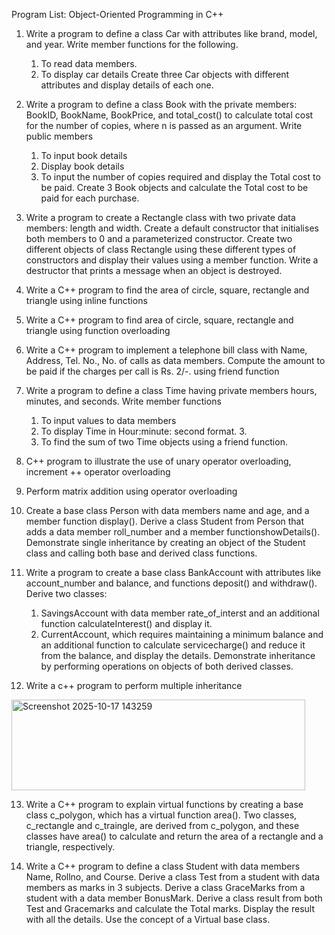Program List: Object-Oriented Programming in C++

1. Write a program to define a class Car with attributes like brand, model, and year. Write member
functions for the following.
    1. To read data members.
    2. To display car details
Create three Car objects with different attributes and display details of each one.


2. Write a program to define a class Book with the private members: BookID, BookName, BookPrice,
and total_cost() to calculate total cost for the number of copies, where n is passed as an argument.
Write public members
    1. To input book details
    2. Display book details
    3. To input the number of copies required and display the Total cost to be paid.
Create 3 Book objects and calculate the Total cost to be paid for each purchase.


3. Write a program to create a Rectangle class with two private data members: length and width.
Create a default constructor that initialises both members to 0 and a parameterized constructor.
Create two different objects of class Rectangle using these different types of constructors and display
their values using a member function. Write a destructor that prints a message when an object is
destroyed.


4. Write a C++ program to find the area of circle, square, rectangle and triangle using inline functions


5. Write a C++ program to find area of circle, square, rectangle and triangle using function
overloading


6. Write a C++ program to implement a telephone bill class with Name, Address, Tel. No., No. of calls
as data members. Compute the amount to be paid if the charges per call is Rs. 2/-. using friend
function


7. Write a program to define a class Time having private members hours, minutes, and seconds.
Write member functions
   1. To input values to data members
   2. To display Time in Hour:minute: second format. 3.
   3. To find the sum of two Time objects using a friend function.


8. C++ program to illustrate the use of unary operator overloading, increment ++ operator
overloading


9. Perform matrix addition using operator overloading


10. Create a base class Person with data members name and age, and a member function display().
Derive a class Student from Person that adds a data member roll_number and a member functionshowDetails().
Demonstrate single inheritance by creating an object of the Student class and calling
both base and derived class functions.


11. Write a program to create a base class BankAccount with attributes like account_number and
balance, and functions deposit() and withdraw().
Derive two classes:
    1. SavingsAccount with data member rate_of_interst and an additional function
       calculateInterest() and display it.
    2. CurrentAccount, which requires maintaining a minimum balance and an additional
       function to calculate servicecharge() and reduce it from the balance, and display the details.
  Demonstrate inheritance by performing operations on objects of both derived classes.


12. Write a c++ program to perform multiple inheritance
<img width="470" height="145" alt="Screenshot 2025-10-17 143259" src="https://github.com/user-attachments/assets/68dcf20c-5331-4ea3-a722-21de8a9d564a" />


13. Write a C++ program to explain virtual functions by creating a base class c_polygon, which has a
virtual function area(). Two classes, c_rectangle and c_traingle, are derived from c_polygon, and
these classes have area() to calculate and return the area of a rectangle and a triangle, respectively.


14. Write a C++ program to define a class Student with data members Name, Rollno, and Course.
Derive a class Test from a student with data members as marks in 3 subjects. Derive a class
GraceMarks from a student with a data member BonusMark. Derive a class result from both Test and
Gracemarks and calculate the Total marks. Display the result with all the details. Use the concept of a
Virtual base class.
